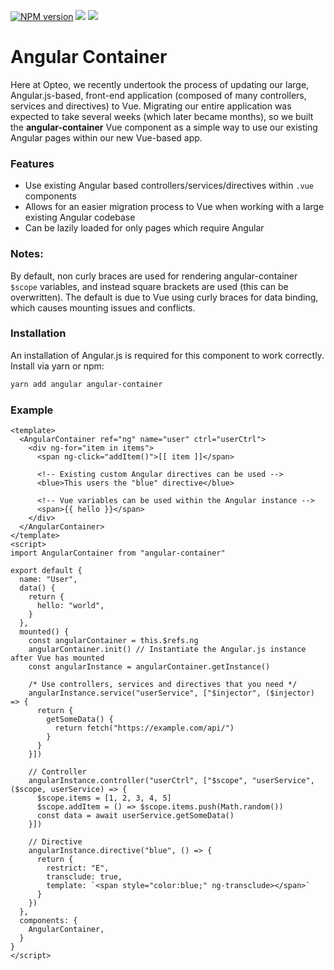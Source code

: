 [![NPM version](https://img.shields.io/npm/v/angular-container.svg)](https://www.npmjs.org/package/angular-container)
![](https://img.shields.io/npm/dm/angular-container.svg)
![](https://img.shields.io/github/last-commit/opteo/angular-container.svg)
# Angular Container

Here at Opteo, we recently undertook the process of updating our large, Angular.js-based, front-end application (composed of many controllers, services and directives) to Vue. Migrating our entire application was expected to take several weeks (which later became months), so we built the <b>angular-container</b> Vue component as a simple way to use our existing Angular pages within our new Vue-based app.

### Features
- Use existing Angular based controllers/services/directives within `.vue` components
- Allows for an easier migration process to Vue when working with a large existing Angular codebase
- Can be lazily loaded for only pages which require Angular

### Notes:
By default, non curly braces are used for rendering angular-container `$scope` variables, and instead square brackets are used (this can be overwritten). 
The default is due to Vue using curly braces for data binding, which causes mounting issues and conflicts.

### Installation
An installation of Angular.js is required for this component to work correctly. Install via yarn or npm:
```bash
yarn add angular angular-container
```

### Example
```vue
<template>
  <AngularContainer ref="ng" name="user" ctrl="userCtrl">
    <div ng-for="item in items">
      <span ng-click="addItem()">[[ item ]]</span>
      
      <!-- Existing custom Angular directives can be used -->
      <blue>This users the "blue" directive</blue>
      
      <!-- Vue variables can be used within the Angular instance -->
      <span>{{ hello }}</span>
    </div>
  </AngularContainer>
</template>
<script>
import AngularContainer from "angular-container"

export default {
  name: "User",
  data() {
    return {
      hello: "world",
    }
  },
  mounted() {
    const angularContainer = this.$refs.ng
    angularContainer.init() // Instantiate the Angular.js instance after Vue has mounted
    const angularInstance = angularContainer.getInstance()
    
    /* Use controllers, services and directives that you need */
    angularInstance.service("userService", ["$injector", ($injector)  => {
      return {
        getSomeData() {
          return fetch("https://example.com/api/")
        }
      }
    }])
    
    // Controller    
    angularInstance.controller("userCtrl", ["$scope", "userService", ($scope, userService) => {
      $scope.items = [1, 2, 3, 4, 5]
      $scope.addItem = () => $scope.items.push(Math.random())
      const data = await userService.getSomeData()
    }])
    
    // Directive
    angularInstance.directive("blue", () => {
      return {
        restrict: "E",
        transclude: true,
        template: `<span style="color:blue;" ng-transclude></span>`
      }
    })
  },
  components: {
    AngularContainer,
  }
}
</script>
```
